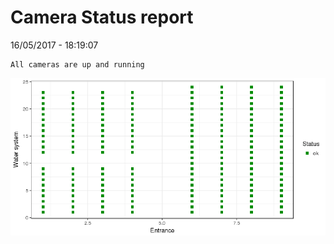 Camera Status report
================
16/05/2017 - 18:19:07

    All cameras are up and running

![](camreport_files/figure-markdown_github/unnamed-chunk-2-1.png)
